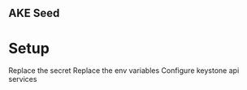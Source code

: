 AKE Seed
----------------------
# Setup
  Replace the secret
  Replace the env variables
  Configure keystone api services